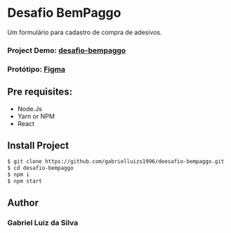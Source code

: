 # Desafio BemPaggo
Um formulário para cadastro de compra de adesivos.

### Project Demo: [desafio-bempaggo](https://deesafio-bempaggo.vercel.app/)
### Protótipo: [Figma](https://www.figma.com/file/w2zlcqbQSA4OnsucD7z0nc/Desafio-BemPaggo?node-id=1%3A3)

## Pre requisites:
* Node.Js
* Yarn or NPM
* React

## Install Project
```sh
$ git clone https://github.com/gabrielluizs1996/deesafio-bempaggo.git
$ cd desafio-bempaggo
$ npm i
$ npm start
```
## Author
### Gabriel Luiz da Silva
